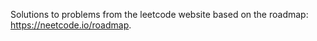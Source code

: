 Solutions to problems from the leetcode website based on the roadmap: https://neetcode.io/roadmap.


